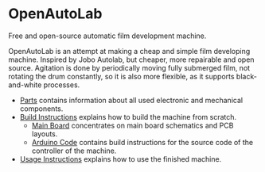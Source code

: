 # OpenAutoLab

Free and open-source automatic film development machine.

OpenAutoLab is an attempt at making a cheap and simple film developing machine.
Inspired by Jobo Autolab, but cheaper, more repairable and open source.
Agitation is done by periodically moving fully submerged film, not rotating the drum constantly, so it is also more flexible, as it supports black-and-white processes.

- [Parts](parts.md) contains information about all used electronic and mechanical components.
- [Build Instructions](build_instructions.md) explains how to build the machine from scratch.
  - [Main Board](main_board.md) concentrates on main board schematics and PCB layouts.
  - [Arduino Code](arduino_code.md) contains build instructions for the source code of the controller of the machine.
- [Usage Instructions](usage_instructions.md) explains how to use the finished machine.
